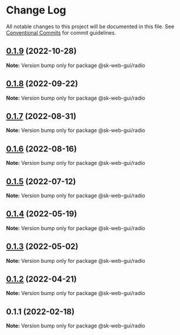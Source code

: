 # Change Log

All notable changes to this project will be documented in this file.
See [Conventional Commits](https://conventionalcommits.org) for commit guidelines.

## [0.1.9](https://github.com/Sundsvallskommun/web-shared-components/compare/@sk-web-gui/radio@0.1.8...@sk-web-gui/radio@0.1.9) (2022-10-28)

**Note:** Version bump only for package @sk-web-gui/radio





## [0.1.8](https://github.com/Sundsvallskommun/web-shared-components/compare/@sk-web-gui/radio@0.1.7...@sk-web-gui/radio@0.1.8) (2022-09-22)

**Note:** Version bump only for package @sk-web-gui/radio





## [0.1.7](https://github.com/Sundsvallskommun/web-shared-components/compare/@sk-web-gui/radio@0.1.6...@sk-web-gui/radio@0.1.7) (2022-08-31)

**Note:** Version bump only for package @sk-web-gui/radio

## [0.1.6](https://github.com/Sundsvallskommun/web-shared-components/compare/@sk-web-gui/radio@0.1.5...@sk-web-gui/radio@0.1.6) (2022-08-16)

**Note:** Version bump only for package @sk-web-gui/radio

## [0.1.5](https://github.com/Sundsvallskommun/web-shared-components/compare/@sk-web-gui/radio@0.1.4...@sk-web-gui/radio@0.1.5) (2022-07-12)

**Note:** Version bump only for package @sk-web-gui/radio

## [0.1.4](https://github.com/Sundsvallskommun/web-shared-components/compare/@sk-web-gui/radio@0.1.3...@sk-web-gui/radio@0.1.4) (2022-05-19)

**Note:** Version bump only for package @sk-web-gui/radio

## [0.1.3](https://github.com/Sundsvallskommun/web-shared-components/compare/@sk-web-gui/radio@0.1.2...@sk-web-gui/radio@0.1.3) (2022-05-02)

**Note:** Version bump only for package @sk-web-gui/radio

## [0.1.2](https://github.com/Sundsvallskommun/web-shared-components/compare/@sk-web-gui/radio@0.1.1...@sk-web-gui/radio@0.1.2) (2022-04-21)

**Note:** Version bump only for package @sk-web-gui/radio

## 0.1.1 (2022-02-18)

**Note:** Version bump only for package @sk-web-gui/radio
